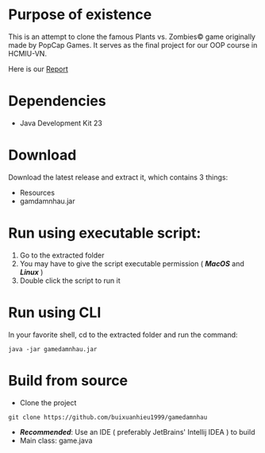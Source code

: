 
# Purpose of existence
This is an attempt to clone the famous Plants vs. Zombies© game originally made by PopCap Games. 
It serves as the final project for our OOP course in HCMIU-VN.

Here is our [Report](https://docs.google.com/document/d/1-x6TO5RWkOiXCckvUn_YDDKC1qChkGwLeLGqAAbC7Rg/edit?tab=t.0)

# Dependencies
- Java Development Kit 23

# Download
Download the latest release and extract it, which contains 3 things:
* Resources
* gamdamnhau.jar


# Run using executable script:
1. Go to the extracted folder
2. You may have to give the script executable permission ( ***MacOS*** and ***Linux*** )
3. Double click the script to run it


# Run using CLI
In your favorite shell, cd to the extracted folder and run the command:
```
java -jar gamedamnhau.jar 
```

# Build from source
* Clone the project
```
git clone https://github.com/buixuanhieu1999/gamedamnhau
```
* ***Recommended***: Use an IDE ( preferably JetBrains' Intellij IDEA ) to build
* Main class: game.java